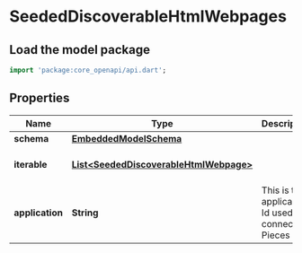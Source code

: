 # SeededDiscoverableHtmlWebpages

## Load the model package
```dart
import 'package:core_openapi/api.dart';
```

## Properties
Name | Type | Description | Notes
------------ | ------------- | ------------- | -------------
**schema** | [**EmbeddedModelSchema**](EmbeddedModelSchema) |  | [optional] 
**iterable** | [**List\<SeededDiscoverableHtmlWebpage\>**](SeededDiscoverableHtmlWebpage) |  | [default to const []]
**application** | **String** | This is the applicaiton Id used to connect to Pieces OS. | 




